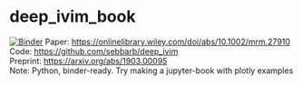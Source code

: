 # deep_ivim_book
[![Binder](https://mybinder.org/badge_logo.svg)](https://mybinder.org/v2/gh/1vanjordanov/deep_ivim_book/HEAD?filepath=main)
Paper: https://onlinelibrary.wiley.com/doi/abs/10.1002/mrm.27910 <br> 
Code: https://github.com/sebbarb/deep_ivim <br> 
Preprint: https://arxiv.org/abs/1903.00095 <br> 
Note: Python, binder-ready. Try making a jupyter-book with plotly examples <br> 
